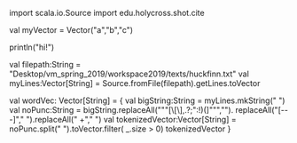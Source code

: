 import scala.io.Source
import edu.holycross.shot.cite

val myVector = Vector("a","b","c")

println("hi!")

val filepath:String = "Desktop/vm_spring_2019/workspace2019/texts/huckfinn.txt"
val myLines:Vector[String] = Source.fromFile(filepath).getLines.toVector

val wordVec: Vector[String] = {
  val bigString:String = myLines.mkString(" ")
  val noPunc:String = bigString.replaceAll("""[\\[\\],.?;":!)(]""","").
    replaceAll("[---]"," ").replaceAll(" +"," ")
  val tokenizedVector:Vector[String] = noPunc.split(" ").toVector.filter( _.size > 0)
  tokenizedVector
}
